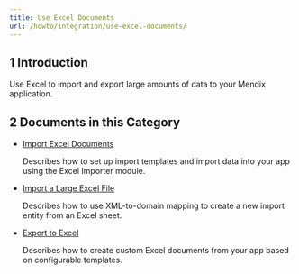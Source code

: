 ```yaml
---
title: Use Excel Documents
url: /howto/integration/use-excel-documents/
---
```


## 1 Introduction 

Use Excel to import and export large amounts of data to your Mendix application.  

## 2 Documents in this Category

* [Import Excel Documents](/howto/integration/use-excel-documents/importing-excel-documents/)

    Describes how to set up import templates and import data into your app using the Excel Importer module.

* [Import a Large Excel File](/howto/integration/use-excel-documents/import-a-large-excel-file/)

    Describes how to use XML-to-domain mapping to create a new import entity from an Excel sheet.

* [Export to Excel](/howto/integration/use-excel-documents/using-the-excel-exporter/)

    Describes how to create custom Excel documents from your app based on configurable templates.
